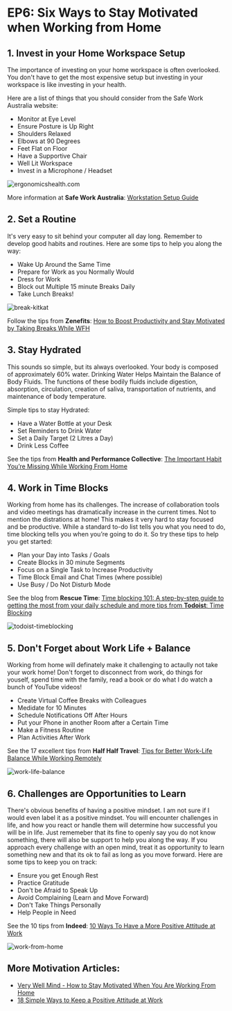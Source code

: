 # EP6: Six Ways to Stay Motivated when Working from Home

## 1. Invest in your Home Workspace Setup
The importance of investing on your home workspace is often overlooked. You don't have to get the most expensive setup but investing in your workspace is like investing in your health.

Here are a list of things that you should consider from the Safe Work Australia website:
- Monitor at Eye Level
- Ensure Posture is Up Right
- Shoulders Relaxed
- Elbows at 90 Degrees
- Feet Flat on Floor
- Have a Supportive Chair
- Well Lit Workspace
- Invest in a Microphone / Headset

![ergonomicshealth.com](./images/desk-setup-small.jpg)

More information at **Safe Work Australia**: <ins>[Workstation Setup Guide](https://www.safeworkaustralia.gov.au/doc/working-home-workstation-setup-guide-covid-19)</ins>

## 2. Set a Routine
It's very easy to sit behind your computer all day long. Remember to develop good habits and routines. Here are some tips to help you along the way:

- Wake Up Around the Same Time
- Prepare for Work as you Normally Would
- Dress for Work
- Block out Multiple 15 minute Breaks Daily
- Take Lunch Breaks!

![break-kitkat](./images/break-kitkat-small.jpg)

Follow the tips from **Zenefits**: <ins>[How to Boost Productivity and Stay Motivated by Taking Breaks While WFH](https://www.zenefits.com/workest/how-to-boost-productivity-and-stay-motivated-by-taking-breaks-while-wfh/)</ins>

## 3. Stay Hydrated
This sounds so simple, but its always overlooked. Your body is composed of approximately 60% water. Drinking Water Helps Maintain the Balance of Body Fluids. The functions of these bodily fluids include digestion, absorption, circulation, creation of saliva, transportation of nutrients, and maintenance of body temperature.

Simple tips to stay Hydrated:
- Have a Water Bottle at your Desk
- Set Reminders to Drink Water
- Set a Daily Target (2 Litres a Day)
- Drink Less Coffee

See the tips from **Health and Performance Collective**: <ins>[The Important Habit You’re Missing While Working From Home](https://healthandperformancecollective.com/why-you-need-to-keep-hydrated-when-wfh/)</ins>


## 4. Work in Time Blocks
Working from home has its challenges. The increase of collaboration tools and video meetings has dramatically increase in the current times. Not to mention the distrations at home! This makes it very hard to stay focused and be productive. While a standard to-do list tells you what you need to do, time blocking tells you when you’re going to do it. So try these tips to help you get started:

- Plan your Day into Tasks / Goals
- Create Blocks in 30 minute Segments
- Focus on a Single Task to Increase Productivity
- Time Block Email and Chat Times (where possible)
- Use Busy / Do Not Disturb Mode

See the blog from **Rescue Time**: <ins>[Time blocking 101: A step-by-step guide to getting the most from your daily schedule](https://blog.rescuetime.com/time-blocking-101/) and more tips from **Todoist**: [Time Blocking](https://todoist.com/productivity-methods/time-blocking)</ins>

![todoist-timeblocking](./images/todoist-timeblocking-small.png)

## 5. Don't Forget about Work Life + Balance
Working from home will definately make it challenging to actaully not take your work home! Don't forget to disconnect from work, do things for youself, spend time with the family, read a book or do what I do watch a bunch of YouTube videos!

- Create Virtual Coffee Breaks with Colleagues 
- Medidate for 10 Minutes
- Schedule Notifications Off After Hours
- Put your Phone in another Room after a Certain Time
- Make a Fitness Routine
- Plan Activities After Work  

See the 17 excellent tips from **Half Half Travel**: <ins>[Tips for Better Work-Life Balance While Working Remotely](https://www.halfhalftravel.com/remote-work/work-life-balance.html)</ins>

![work-life-balance](./images/work-balance.jpg)

## 6. Challenges are Opportunities to Learn
There's obvious benefits of having a positive mindset. I am not sure if I would even label it as a positive mindset. You will encounter challenges in life, and how you react or handle them will determine how successful you will be in life.  Just rememeber that its fine to openly say you do not know something, there will also be support to help you along the way. If you approach every challenge with an open mind, treat it as opportunity to learn something new and that its ok to fail as long as you move forward. Here are some tips to keep you on track:

- Ensure you get Enough Rest
- Practice Gratitude
- Don't be Afraid to Speak Up
- Avoid Complaining (Learn and Move Forward)
- Don't Take Things Personally
- Help People in Need

See the 10 tips from **Indeed**: <ins>[10 Ways To Have a More Positive Attitude at Work](https://www.indeed.com/career-advice/career-development/positive-attitude-at-work)</ins>

![work-from-home](./images/work-from-home-small.jpg)

## More Motivation Articles:
- <ins>[Very Well Mind - How to Stay Motivated When You Are Working From Home](https://www.verywellmind.com/work-from-home-motivation-4802480)</ins>
- <ins>[18 Simple Ways to Keep a Positive Attitude at Work](https://wheniwork.com/blog/18-simple-ways-to-keep-a-positive-attitude-at-work)</ins>